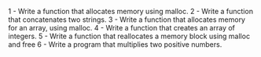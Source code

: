 1 - Write a function that allocates memory using malloc.
2 - Write a function that concatenates two strings.
3 - Write a function that allocates memory for an array, using malloc.
4 - Write a function that creates an array of integers.
5 - Write a function that reallocates a memory block using malloc and free
6 - Write a program that multiplies two positive numbers.
